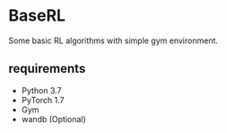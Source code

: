 # BaseRL
 Some basic RL algorithms with simple gym environment.
## requirements
- Python 3.7
- PyTorch 1.7
- Gym
- wandb (Optional)

